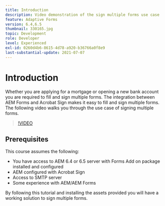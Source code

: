 ```yaml
---
title: Introduction
description: Video demonstration of the sign multiple forms use case
feature: Adaptive Forms
version: 6.4,6.5
thumbnail: 330165.jpg
topic: Development
role: Developer
level: Experienced
exl-id: 0260d4b6-8615-4d78-a920-b36766a0f8e9
last-substantial-update: 2021-07-07
---
```

# Introduction

Whether you are applying for a mortgage or opening a new bank account you are required to fill and sign multiple forms. The integration between AEM Forms and Acrobat Sign makes it easy to fill and sign multiple forms.
The following video walks you through the use case of signing multiple forms.

>[!VIDEO](https://video.tv.adobe.com/v/330165?quality=12&learn=on)

## Prerequisites

This course assumes the following:

* You have access to AEM 6.4 or 6.5 server with Forms Add on package installed and configured
* AEM configured with Acrobat Sign
* Access to SMTP server
* Some experience with AEM/AEM Forms

By following this tutorial and installing the assets provided you will have a working solution to sign multiple forms.
